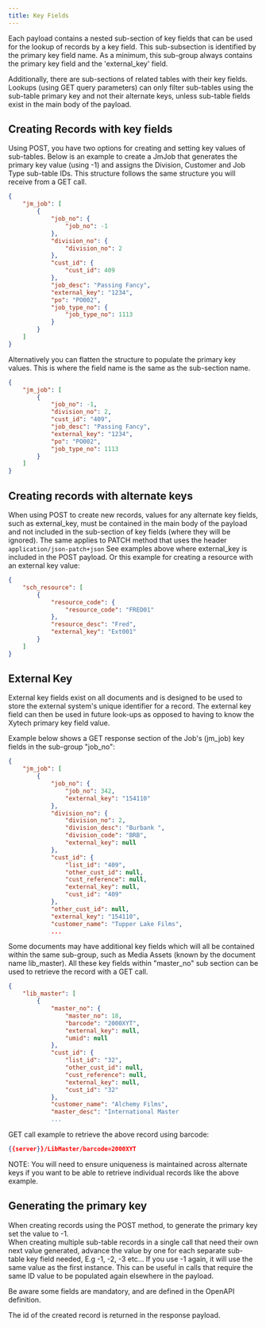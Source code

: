 ```yaml
---
title: Key Fields
---
```

Each payload contains a nested sub-section of key fields that can be used for the lookup of records by a key field. This sub-subsection is identified by the primary key field name. 
As a minimum, this sub-group always contains the primary key field and the 'external_key' field.

Additionally, there are sub-sections of related tables with their key fields. Lookups (using GET query parameters) can only filter sub-tables using the sub-table primary key and not their alternate keys, unless sub-table fields exist in the main body of the payload.

## Creating Records with key fields
Using POST, you have two options for creating and setting key values of sub-tables.
Below is an example to create a JmJob that generates the primary key value (using -1) and assigns the Division, Customer and Job Type sub-table IDs.
This structure follows the same structure you will receive from a GET call.
```json
{
    "jm_job": [
        {
            "job_no": {
                "job_no": -1
            },
            "division_no": {
                "division_no": 2
            },
            "cust_id": {
                "cust_id": 409
            },
            "job_desc": "Passing Fancy",
            "external_key": "1234",
            "po": "PO002",
            "job_type_no": {
                "job_type_no": 1113
            }
        }
    ]
}
```

Alternatively you can flatten the structure to populate the primary key values. This is where the field name is the same as the sub-section name.
```json
{
    "jm_job": [
        {
            "job_no": -1,
            "division_no": 2,
            "cust_id": "409",
            "job_desc": "Passing Fancy",
            "external_key": "1234",
            "po": "PO002",
            "job_type_no": 1113
        }
    ]
}
```

## Creating records with alternate keys
When using POST to create new records, values for any alternate key fields, such as external_key, must be contained in the main body of the payload and not included in the sub-section of key fields (where they will be ignored). The same applies to PATCH method that uses the header `application/json-patch+json` 
See examples above where external_key is included in the POST payload.
Or this example for creating a resource with an external key value:
```json
{
    "sch_resource": [
        {
            "resource_code": {
                "resource_code": "FRED01"
            },
            "resource_desc": "Fred",
            "external_key": "Ext001"
        }
    ]
}
```

## External Key
External key fields exist on all documents and is designed to be used to store the external system's unique identifier for a record. The external key field can then be used in future look-ups as opposed to having to know the Xytech primary key field value.

Example below shows a GET response section of the Job's (jm_job) key fields in the sub-group "job_no":
```JSON
{
    "jm_job": [
        {
            "job_no": {
                "job_no": 342,
                "external_key": "154110"
            },
            "division_no": {
                "division_no": 2,
                "division_desc": "Burbank ",
                "division_code": "BRB",
                "external_key": null
            },
            "cust_id": {
                "list_id": "409",
                "other_cust_id": null,
                "cust_reference": null,
                "external_key": null,
                "cust_id": "409"
            },
            "other_cust_id": null,
            "external_key": "154110",
            "customer_name": "Tupper Lake Films",
            ...
```

 Some documents may have additional key fields which will all be contained within the same sub-group, such as Media Assets (known by the document name lib_master). All these key fields within "master_no" sub section can be used to retrieve the record with a GET call.

```json
{
    "lib_master": [
        {
            "master_no": {
                "master_no": 18,
                "barcode": "2000XYT",
                "external_key": null,
                "umid": null
            },
            "cust_id": {
                "list_id": "32",
                "other_cust_id": null,
                "cust_reference": null,
                "external_key": null,
                "cust_id": "32"
            },
            "customer_name": "Alchemy Films",
            "master_desc": "International Master  
            ...
```

GET call example to retrieve the above record using barcode:
```json
{{server}}/LibMaster/barcode=2000XYT
```

NOTE: You will need to ensure uniqueness is maintained across alternate keys if you want to be able to retrieve individual records like the above example.

## Generating the primary key 
When creating records using the POST method, to generate the primary key set the value to -1.  
When creating multiple sub-table records in a single call that need their own next value generated, advance the value by one for each separate sub-table key field needed, E.g -1, -2, -3 etc…
If you use -1 again, it will use the same value as the first instance. This can be useful in calls that require the same ID value to be populated again elsewhere in the payload.


Be aware some fields are mandatory, and are defined in the OpenAPI definition.

The id of the created record is returned in the response payload.